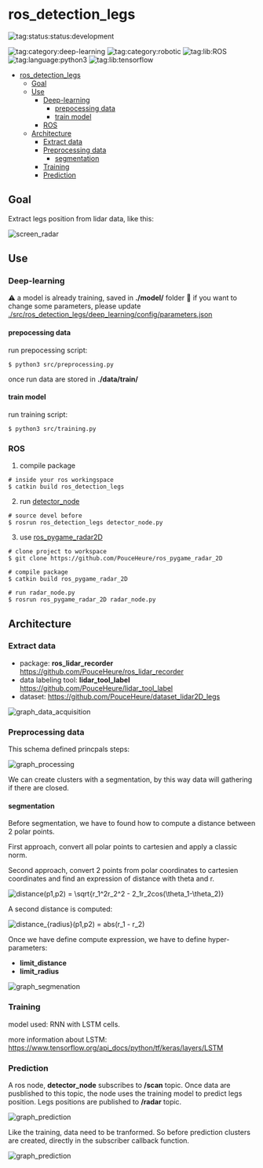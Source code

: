 # ros_detection_legs 

![tag:status:status:development](https://raw.githubusercontent.com/PouceHeure/markdown_tags/v1.0/tags/status/status_development/status_development_red.png)

![tag:category:deep-learning](https://raw.githubusercontent.com/PouceHeure/markdown_tags/v1.0/tags/category/deep-learning/deep-learning_blue.png)
![tag:category:robotic](https://raw.githubusercontent.com/PouceHeure/markdown_tags/v1.0/tags/category/robotic/robotic_blue.png)
![tag:lib:ROS](https://raw.githubusercontent.com/PouceHeure/markdown_tags/v1.0/tags/lib/ROS/ROS_blue.png)
![tag:language:python3](https://raw.githubusercontent.com/PouceHeure/markdown_tags/v1.0/tags/language/python3/python3_blue.png)
![tag:lib:tensorflow](https://raw.githubusercontent.com/PouceHeure/markdown_tags/v1.0/tags/lib/tensorflow/tensorflow_blue.png)


- [ros_detection_legs](#ros_detection_legs)
  - [Goal](#goal)
  - [Use](#use)
    - [Deep-learning](#deep-learning)
      - [prepocessing data](#prepocessing-data)
      - [train model](#train-model)
    - [ROS](#ros)
  - [Architecture](#architecture)
    - [Extract data](#extract-data)
    - [Preprocessing data](#preprocessing-data)
      - [segmentation](#segmentation)
    - [Training](#training)
    - [Prediction](#prediction)

## Goal 
Extract legs position from lidar data, like this: 

![screen_radar](.doc/img/screen-radar.png)

## Use

### Deep-learning

:warning: a model is already training, saved in **./model/** folder 
:pencil: if you want to change some parameters, please update [./src/ros_detection_legs/deep_learning/config/parameters.json](./src/ros_detection_legs/deep_learning/config/parameters.json)
#### prepocessing data

run prepocessing script: 
```
$ python3 src/preprocessing.py
```
once run data are stored in **./data/train/**

#### train model

run training script: 
```
$ python3 src/training.py 
```

### ROS

1. compile package
```
# inside your ros workingspace
$ catkin build ros_detection_legs
```

2. run [detector_node](./nodes/detecor_node.py) 
```
# source devel before
$ rosrun ros_detection_legs detector_node.py
```

3. use [ros_pygame_radar2D](https://github.com/PouceHeure/ros_pygame_radar_2D)
```
# clone project to workspace
$ git clone https://github.com/PouceHeure/ros_pygame_radar_2D

# compile package 
$ catkin build ros_pygame_radar_2D

# run radar_node.py 
$ rosrun ros_pygame_radar_2D radar_node.py
```

## Architecture

### Extract data
- package: **ros_lidar_recorder** https://github.com/PouceHeure/ros_lidar_recorder
- data labeling tool: **lidar_tool_label** https://github.com/PouceHeure/lidar_tool_label
- dataset: https://github.com/PouceHeure/dataset_lidar2D_legs

![graph_data_acquisition](.doc/graph/data_acquisition.png)

### Preprocessing data

This schema defined princpals steps: 

![graph_processing](.doc/graph/prepocessing_steps.png)

We can create clusters with a segmentation, by this way data will gathering if there are closed. 

#### segmentation

Before segmentation, we have to found how to compute a distance between 2 polar points. 

First approach, convert all polar points to cartesien and apply a classic norm. 

Second approach, convert 2 points from polar coordinates to cartesien coordinates and find an expression of distance with theta and r. 

![distance(p1,p2) = \sqrt{r_1^2*r_2^2 - 2*_1*r_2*cos(\theta_1-\theta_2)}](.doc/equation/eq_distance.svg)

A second distance is computed: 

![distance_{radius}(p1,p2) = abs(r_1 - r_2)](.doc/equation/eq_distance_radius.svg)

Once we have define compute expression, we have to define hyper-parameters:  

- **limit_distance** 
- **limit_radius**

![graph_segmenation](.doc/graph/segmentation.png)

### Training 

model used: RNN with LSTM cells. 

more information about LSTM: https://www.tensorflow.org/api_docs/python/tf/keras/layers/LSTM

### Prediction

A ros node, **detector_node** subscribes to **/scan** topic. Once data are pusblished to this topic, the node uses the training model to predict legs position. Legs positions are published to **/radar** topic. 

![graph_prediction](.doc/graph/prediction_ros.png)

Like the training, data need to be tranformed. So before prediction clusters are created, directly in the subscriber callback function. 

![graph_prediction](.doc/graph/prediction.png)